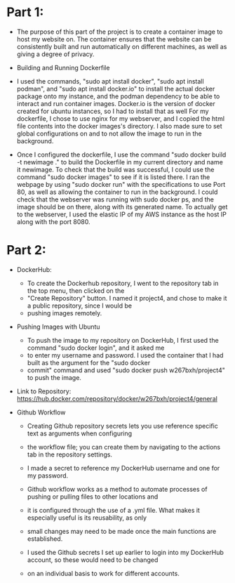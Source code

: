 # Part 1:
	
-	 The purpose of this part of the project is to create a container image to host my website on. The container ensures that
	 the website can be consistently built and run automatically on different machines, as well as giving a degree of privacy. 

-	 Building and Running Dockerfile
- I used the commands, "sudo apt install docker", "sudo apt install podman", and "sudo apt install docker.io" to
	 install the actual docker package onto my instance, and the podman dependency to be able to interact and run 
	 container images. Docker.io is the version of docker created for ubuntu instances, so I had to install that as well
	 For my dockerfile, I chose to use nginx for my webserver, and I copied the html file contents into the docker images's
	 directory. I also made sure to set global configurations on and to not allow the image to run in the background.

-	 Once I configured the dockerfile, I use the command "sudo docker build -t newimage ." to build the Dockerfile in my
	 current directory and name it newimage. To check that the build was successful, I could use the command
	 "sudo docker images" to see if it is listed there. I ran the webpage by using "sudo docker run" with the specifications 
	 to use Port 80, as well as allowing the container to run in the background. I could check that the webserver was running
	 with sudo docker ps, and the image should be on there, along with its generated name. To actually get to the webserver, 
	 I used the elastic IP of my AWS instance as the host IP along with the port 8080. 

# Part 2: 
-	DockerHub:
  	-	To create the Dockerhub repository, I went to the repository tab in the top menu, then clicked on the 
	-	"Create Repository" button. I named it project4, and chose to make it a public repository, since I would be 
	-	pushing images remotely. 

-	Pushing Images with Ubuntu
	-	To push the image to my repository on DockerHub, I first used the command "sudo docker login", and it asked me
	-	to enter my username and password. I used the container that I had built as the argument for the "sudo docker 
	-	commit" command and used "sudo docker push w267bxh/project4" to push the image.
-	Link to Repository: https://hub.docker.com/repository/docker/w267bxh/project4/general
	
-	Github Workflow
	-	Creating Github repository secrets lets you use reference specific text as arguments when configuring
	-	the workflow file; you can create them by navigating to the actions tab in the repository settings. 
	-	I made a secret to reference my DockerHub username and one for my password.
		
	-	Github workflow works as a method to automate processes of pushing or pulling files to other locations and
	-	it is configured through the use of a .yml file. What makes it especially useful is its reusability, as only 
	-	small changes may need to be made once the main functions are established.
	-	I used the Github secrets I set up earlier to login into my DockerHub account, so these would need to be changed 
	-	on an individual basis to work for different accounts.  
